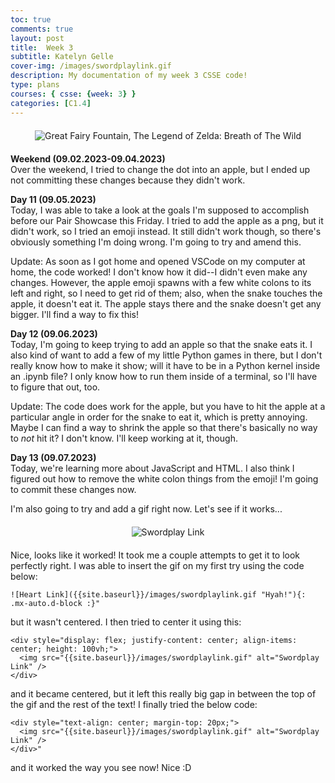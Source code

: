 ```yaml
---
toc: true
comments: true
layout: post
title:  Week 3
subtitle: Katelyn Gelle
cover-img: /images/swordplaylink.gif
description: My documentation of my week 3 CSSE code!
type: plans
courses: { csse: {week: 3} }
categories: [C1.4]
---
```


<div style="text-align: center; margin-top: 20px; margin-bottom: 20px;">
  <img src="{{site.baseurl}}/images/NOOOOOlink.gif" alt="Great Fairy Fountain, The Legend of Zelda: Breath of The Wild" />
</div>  

**Weekend (09.02.2023-09.04.2023)**  
Over the weekend, I tried to change the dot into an apple, but I ended up not committing these changes because they didn't work.

**Day 11 (09.05.2023)**  
Today, I was able to take a look at the goals I'm supposed to accomplish before our Pair Showcase this Friday. I tried to add the apple as a png, but it didn't work, so I tried an emoji instead. It still didn't work though, so there's obviously something I'm doing wrong. I'm going to try and amend this.  

Update: As soon as I got home and opened VSCode on my computer at home, the code worked! I don't know how it did--I didn't even make any changes. However, the apple emoji spawns with a few white colons to its left and right, so I need to get rid of them; also, when the snake touches the apple, it doesn't eat it. The apple stays there and the snake doesn't get any bigger. I'll find a way to fix this!  

**Day 12 (09.06.2023)**  
Today, I'm going to keep trying to add an apple so that the snake eats it. I also kind of want to add a few of my little Python games in there, but I don't really know how to make it show; will it have to be in a Python kernel inside an .ipynb file? I only know how to run them inside of a terminal, so I'll have to figure that out, too.  

Update: The code does work for the apple, but you have to hit the apple at a particular angle in order for the snake to eat it, which is pretty annoying. Maybe I can find a way to shrink the apple so that there's basically no way to *not* hit it? I don't know. I'll keep working at it, though.  

**Day 13 (09.07.2023)**  
Today, we're learning more about JavaScript and HTML. I also think I figured out how to remove the white colon things from the emoji! I'm going to commit these changes now.  

I'm also going to try and add a gif right now. Let's see if it works...  

<div style="text-align: center; margin-top: 20px; margin-bottom: 20px;">
  <img src="{{site.baseurl}}/images/swordplaylink.gif" alt="Swordplay Link" />
</div>  

Nice, looks like it worked! It took me a couple attempts to get it to look perfectly right. I was able to insert the gif on my first try using the code below:  

```
![Heart Link]({{site.baseurl}}/images/swordplaylink.gif "Hyah!"){: .mx-auto.d-block :}"  
```

but it wasn't centered. I then tried to center it using this:  

```
<div style="display: flex; justify-content: center; align-items: center; height: 100vh;">
  <img src="{{site.baseurl}}/images/swordplaylink.gif" alt="Swordplay Link" />
</div>  
```

and it became centered, but it left this really big gap in between the top of the gif and the rest of the text! I finally tried the below code:  

```
<div style="text-align: center; margin-top: 20px;">
  <img src="{{site.baseurl}}/images/swordplaylink.gif" alt="Swordplay Link" />
</div>"  
```

and it worked the way you see now! Nice :D